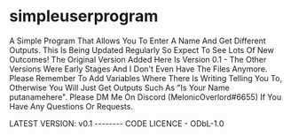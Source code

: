 # simpleuserprogram
A Simple Program That Allows You To Enter A Name And Get Different Outputs. This Is Being Updated Regularly So Expect To See Lots Of New Outcomes! The Original Version Added Here Is Version 0.1 - The Other Versions Were Early Stages And I Don't Even Have The Files Anymore. Please Remember To Add Variables Where There Is Writing Telling You To, Otherwise You Will Just Get Outputs Such As "Is Your Name putanamehere". Please DM Me On Discord (MelonicOverlord#6655) If You Have Any Questions Or Requests.

LATEST VERSION: v0.1 -------- CODE LICENCE - ODbL-1.0
